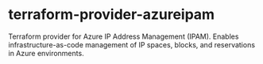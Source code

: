 # terraform-provider-azureipam
Terraform provider for Azure IP Address Management (IPAM). Enables infrastructure-as-code management of IP spaces, blocks, and reservations in Azure environments.
